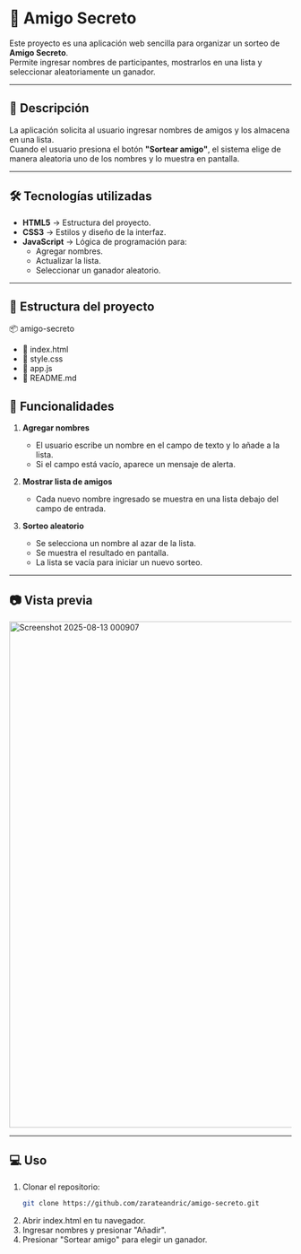 # 🎁 Amigo Secreto

Este proyecto es una aplicación web sencilla para organizar un sorteo de **Amigo Secreto**.  
Permite ingresar nombres de participantes, mostrarlos en una lista y seleccionar aleatoriamente un ganador.

---

## 📌 Descripción

La aplicación solicita al usuario ingresar nombres de amigos y los almacena en una lista.  
Cuando el usuario presiona el botón **"Sortear amigo"**, el sistema elige de manera aleatoria uno de los nombres y lo muestra en pantalla.

---

## 🛠️ Tecnologías utilizadas
- **HTML5** → Estructura del proyecto.
- **CSS3** → Estilos y diseño de la interfaz.
- **JavaScript** → Lógica de programación para:
  - Agregar nombres.
  - Actualizar la lista.
  - Seleccionar un ganador aleatorio.

---

## 📂 Estructura del proyecto
📦 amigo-secreto
- 📜 index.html
- 📜 style.css
- 📜 app.js
- 📜 README.md

## 🚀 Funcionalidades
1. **Agregar nombres**  
   - El usuario escribe un nombre en el campo de texto y lo añade a la lista.
   - Si el campo está vacío, aparece un mensaje de alerta.

2. **Mostrar lista de amigos**  
   - Cada nuevo nombre ingresado se muestra en una lista debajo del campo de entrada.

3. **Sorteo aleatorio**  
   - Se selecciona un nombre al azar de la lista.
   - Se muestra el resultado en pantalla.
   - La lista se vacía para iniciar un nuevo sorteo.

---

## 📷 Vista previa
<img width="1912" height="903" alt="Screenshot 2025-08-13 000907" src="https://github.com/user-attachments/assets/52575e2e-3d0e-4078-8d1b-635757862030" />


---

## 💻 Uso
1. Clonar el repositorio:
   ```bash
   git clone https://github.com/zarateandric/amigo-secreto.git

2. Abrir index.html en tu navegador.
3. Ingresar nombres y presionar "Añadir".
4. Presionar "Sortear amigo" para elegir un ganador.


